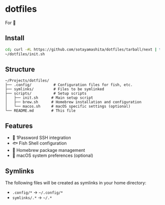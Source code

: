 # dotfiles

For 

## Install

```bash
cd; curl -#L https://github.com/sotayamashita/dotfiles/tarball/next | tar -xzv --strip-components 1
~/dotfiles/init.sh
```

## Structure

```
~/Projects/dotfiles/
├── .config/          # Configuration files for fish, etc.
├── symlinks/         # Files to be symlinked
├── scripts/          # Setup scripts
│   ├── init.sh      # Main setup script
│   ├── brew.sh      # Homebrew installation and configuration
│   └── macos.sh     # macOS specific settings (optional)
└── README.md        # This file
```

## Features

- 🔑 1Password SSH integration
- 🐟 Fish Shell configuration
- 🍺 Homebrew package management
-  macOS system preferences (optional)

## Symlinks

The following files will be created as symlinks in your home directory:

- `.config/*` → `~/.config/*`
- `symlinks/.*` → `~/.*`
